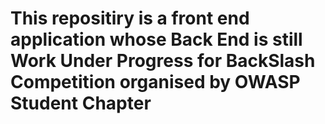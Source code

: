 # This repositiry is a front end application whose Back End is still Work Under Progress for BackSlash Competition organised by OWASP Student Chapter
